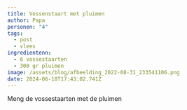 ```yaml
---
title: Vossenstaart met pluimen
author: Papa
personen: "4"
tags:
  - post
  - vlees
ingredientenn:
  - 6 vossestaarten
  - 300 gr pluimen
image: /assets/blog/afbeelding_2022-08-31_233541106.png
date: 2024-06-18T17:43:02.741Z
---
```

Meng de vossestaarten met de pluimen